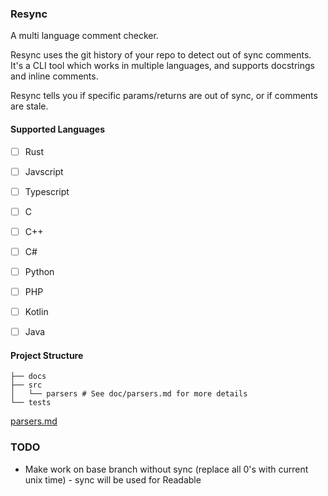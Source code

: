 ### Resync

A multi language comment checker.

Resync uses the git history of your repo to detect out of sync comments. It's a CLI tool which works in multiple languages, and supports docstrings and inline comments.

Resync tells you if specific params/returns are out of sync, or if comments are stale.

#### Supported Languages
- [ ] Rust
- [ ] Javscript
- [ ] Typescript
- [ ] C
- [ ] C++
- [ ] C#
- [ ] Python
- [ ] PHP
- [ ] Kotlin
- [ ] Java


#### Project Structure
```
├── docs
├── src
│   └── parsers # See doc/parsers.md for more details
└── tests
```
[parsers.md](./doc/parsers.md)

### TODO
- Make work on base branch without sync (replace all 0's with current unix time) - sync will be used for Readable
